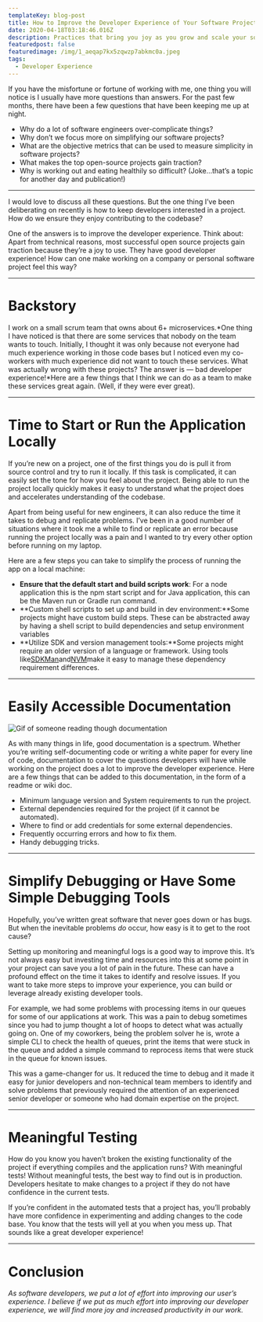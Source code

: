 ```yaml
---
templateKey: blog-post
title: How to Improve the Developer Experience of Your Software Projects
date: 2020-04-18T03:18:46.016Z
description: Practices that bring you joy as you grow and scale your software projects
featuredpost: false
featuredimage: /img/1_aeqap7kx5zqwzp7abkmc0a.jpeg
tags:
  - Developer Experience
---
```

If you have the misfortune or fortune of working with me, one thing you will notice is I usually have more questions than answers. For the past few months, there have been a few questions that have been keeping me up at night.

* Why do a lot of software engineers over-complicate things?
* Why don’t we focus more on simplifying our software projects?
* What are the objective metrics that can be used to measure simplicity in software projects?
* What makes the top open-source projects gain traction?
* Why is working out and eating healthily so difficult? (Joke…that’s a topic for another day and publication!)

- - -

I would love to discuss all these questions. But the one thing I’ve been deliberating on recently is how to keep developers interested in a project. How do we ensure they enjoy contributing to the codebase?

One of the answers is to improve the developer experience. Think about: Apart from technical reasons, most successful open source projects gain traction because they’re a joy to use. They have good developer experience! How can one make working on a company or personal software project feel this way?

- - -

# Backstory

I work on a small scrum team that owns about 6+ microservices.*One thing I have noticed is that there are some services that nobody on the team wants to touch. Initially, I thought it was only because not everyone had much experience working in those code bases but I noticed even my co-workers with much experience did not want to touch these services. What was actually wrong with these projects? The answer is — bad developer experience!*Here are a few things that I think we can do as a team to make these services great again. (Well, if they were ever great).

- - -

# Time to Start or Run the Application Locally

If you’re new on a project, one of the first things you do is pull it from source control and try to run it locally. If this task is complicated, it can easily set the tone for how you feel about the project. Being able to run the project locally quickly makes it easy to understand what the project does and accelerates understanding of the codebase.

Apart from being useful for new engineers, it can also reduce the time it takes to debug and replicate problems. I’ve been in a good number of situations where it took me a while to find or replicate an error because running the project locally was a pain and I wanted to try every other option before running on my laptop.

Here are a few steps you can take to simplify the process of running the app on a local machine:

* **Ensure that the default start and build scripts work**: For a node application this is the npm start script and for Java application, this can be the Maven run or Gradle run command.
* **Custom shell scripts to set up and build in dev environment:**Some projects might have custom build steps. These can be abstracted away by having a shell script to build dependencies and setup environment variables
* **Utilize SDK and version management tools:**Some projects might require an older version of a language or framework. Using tools like[SDKMan](https://sdkman.io/)and[NVM](https://github.com/nvm-sh/nvm)make it easy to manage these dependency requirement differences.

- - -

# Easily Accessible Documentation

![Gif of someone reading though documentation](https://miro.medium.com/max/940/1*3tk4Q2aYPsgWvirMf0scAQ.gif)

As with many things in life, good documentation is a spectrum. Whether you’re writing self-documenting code or writing a white paper for every line of code, documentation to cover the questions developers will have while working on the project does a lot to improve the developer experience. Here are a few things that can be added to this documentation, in the form of a readme or wiki doc.

* Minimum language version and System requirements to run the project.
* External dependencies required for the project (if it cannot be automated).
* Where to find or add credentials for some external dependencies.
* Frequently occurring errors and how to fix them.
* Handy debugging tricks.

- - -

# Simplify Debugging or Have Some Simple Debugging Tools

Hopefully, you’ve written great software that never goes down or has bugs. But when the inevitable problems *do* occur, how easy is it to get to the root cause?

Setting up monitoring and meaningful logs is a good way to improve this. It’s not always easy but investing time and resources into this at some point in your project can save you a lot of pain in the future. These can have a profound effect on the time it takes to identify and resolve issues. If you want to take more steps to improve your experience, you can build or leverage already existing developer tools.

For example, we had some problems with processing items in our queues for some of our applications at work. This was a pain to debug sometimes since you had to jump thought a lot of hoops to detect what was actually going on. One of my coworkers, being the problem solver he is, wrote a simple CLI to check the health of queues, print the items that were stuck in the queue and added a simple command to reprocess items that were stuck in the queue for known issues.

This was a game-changer for us. It reduced the time to debug and it made it easy for junior developers and non-technical team members to identify and solve problems that previously required the attention of an experienced senior developer or someone who had domain expertise on the project.

- - -

# Meaningful Testing

How do you know you haven’t broken the existing functionality of the project if everything compiles and the application runs? With meaningful tests! Without meaningful tests, the best way to find out is in production. Developers hesitate to make changes to a project if they do not have confidence in the current tests.

If you’re confident in the automated tests that a project has, you’ll probably have more confidence in experimenting and adding changes to the code base. You know that the tests will yell at you when you mess up. That sounds like a great developer experience!

- - -

# Conclusion

*As software developers, we put a lot of effort into improving our user’s experience. I believe if we put as much effort into improving our developer experience, we will find more joy and increased productivity in our work.*